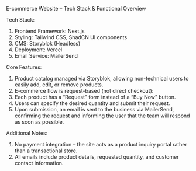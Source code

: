 E-commerce Website – Tech Stack & Functional Overview

Tech Stack:
1. Frontend Framework: Next.js
2. Styling: Tailwind CSS, ShadCN UI components
3. CMS: Storyblok (Headless)
4. Deployment: Vercel
5. Email Service: MailerSend

Core Features:
1. Product catalog managed via Storyblok, allowing non-technical users to easily add, edit, or remove products.
2. E-commerce flow is request-based (not direct checkout):
3. Each product has a “Request” form instead of a “Buy Now” button.
4. Users can specify the desired quantity and submit their request.
5. Upon submission, an email is sent to the business via MailerSend, confirming the request and informing the user that the team will respond as soon as possible.

Additional Notes:
1. No payment integration – the site acts as a product inquiry portal rather than a transactional store.
2. All emails include product details, requested quantity, and customer contact information.